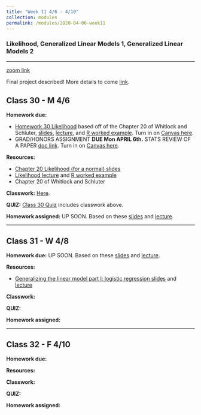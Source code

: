 ```yaml
---
title: "Week 11 4/6 - 4/10"
collection: modules
permalink: /modules/2020-04-06-week11
---
```


### Likelihood, Generalized Linear Models 1, Generalized Linear Models 2

---

[zoom link](https://umn.zoom.us/j/493135911)

Final project described! More details to come [link](https://docs.google.com/document/d/1_0GlIpWuovQzB__iWQI1adMOR8JsYIAVTte8w0SZ4xs/edit?usp=sharing).

## Class 30 - M 4/6

**Homework due:**

- [Homework 30 Likelihood](https://drive.google.com/file/d/1RDOFN6DyFCpluD7LoCyscgOk0GQ8VmP2/view?usp=sharing) based off of the Chapter 20 of Whitlock and Schluter, [slides](https://drive.google.com/file/d/19IbDqZIPitqnCZgM2KFAyCTIlcJWQuMT/view?usp=sharing), [lecture](https://youtu.be/3jY3yzUXf_s), and [R worked example](https://youtu.be/PRtsgCK4dMg). Turn in on [Canvas here](https://canvas.umn.edu/courses/151855/assignments/1065519).
- GRAD/HONORS ASSIGNMENT **DUE Mon APRIL 6th.** STATS REVIEW OF A PAPER [doc link](https://drive.google.com/open?id=1ZRmNRICkLxt8F4fT1A2pEqCXpMhZR00cv6XluvC-F3I). Turn in on [Canvas here](https://canvas.umn.edu/courses/151855/assignments/1059206).

**Resources:**

- [Chapter 20 Likelihood (for a normal) slides](https://drive.google.com/file/d/19IbDqZIPitqnCZgM2KFAyCTIlcJWQuMT/view)
- [Likelihood lecture](https://youtu.be/3jY3yzUXf_s) and [R worked example](https://youtu.be/PRtsgCK4dMg)
- Chapter 20 of Whitlock and Schluter

**Classwork:** [Here](https://drive.google.com/file/d/1ZUdhC6fGBjmwmFxedmQq24yvcyTKupAW/view?usp=sharing).

**QUIZ:** [Class 30 Quiz](https://canvas.umn.edu/courses/151855/quizzes/253242) includes classwork above.

**Homework assigned:** UP SOON. Based on these [slides](https://drive.google.com/file/d/1VkMVKM2golhQhjL6vbyNqW8NJQNnUw4o/view?usp=sharing) and [lecture](https://youtu.be/MFBwlv8xTVo).

---

## Class 31 - W 4/8

**Homework due:** UP SOON. Based on these [slides](https://drive.google.com/file/d/1VkMVKM2golhQhjL6vbyNqW8NJQNnUw4o/view?usp=sharing) and [lecture](https://youtu.be/MFBwlv8xTVo).

**Resources:**

- [Generalizing the linear model part I: logistic regression slides](https://drive.google.com/file/d/1VkMVKM2golhQhjL6vbyNqW8NJQNnUw4o/view?usp=sharing) and [lecture](https://youtu.be/MFBwlv8xTVo)

**Classwork:**

**QUIZ:**

**Homework assigned:**

---

## Class 32 - F 4/10

**Homework due:**

**Resources:**

**Classwork:**

**QUIZ:**

**Homework assigned:**
